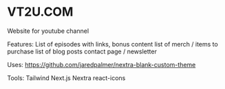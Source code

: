 # VT2U.COM

Website for youtube channel

Features:
List of episodes with links, bonus content
list of merch / items to purchase
list of blog posts
contact page / newsletter

Uses:
https://github.com/jaredpalmer/nextra-blank-custom-theme

Tools:
Tailwind
Next.js
Nextra
react-icons
